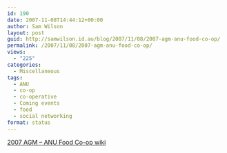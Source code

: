 ```yaml
---
id: 190
date: 2007-11-08T14:44:12+00:00
author: Sam Wilson
layout: post
guid: http://samwilson.id.au/blog/2007/11/08/2007-agm-anu-food-co-op/
permalink: /2007/11/08/2007-agm-anu-food-co-op/
views:
  - "225"
categories:
  - Miscellaneous
tags:
  - ANU
  - co-op
  - co-operative
  - Coming events
  - food
  - social networking
format: status
---
```

[2007 AGM &#8211; ANU Food Co-op wiki](http://anu.foodco-op.com/wiki/2007_AGM)